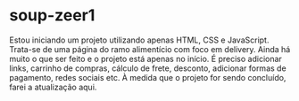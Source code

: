 # soup-zeer1
Estou iniciando um projeto utilizando apenas HTML, CSS e JavaScript. Trata-se de uma página do ramo alimentício com foco em delivery. Ainda há muito o que ser feito e o projeto está apenas no início. É preciso adicionar links, carrinho de compras, cálculo de frete, desconto, adicionar formas de pagamento, redes sociais etc. À medida que o projeto for sendo concluído, farei a atualização aqui.
